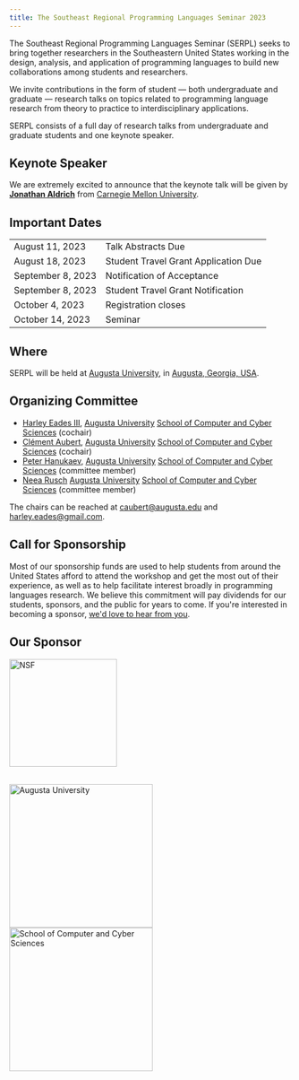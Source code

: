 ```yaml
--- 
title: The Southeast Regional Programming Languages Seminar 2023
---
```


<p class="lead">
The Southeast Regional Programming Languages Seminar (SERPL) seeks to
bring together researchers in the Southeastern United States working in 
the design, analysis, and application of programming languages to build 
new collaborations among students and researchers.
</p>

<p class="lead">
We invite contributions in the form of student — both undergraduate
and graduate — research talks on topics related to programming
language research from theory to practice to interdisciplinary
applications.
</p>

<p class="lead">
SERPL consists of a full day of research talks from undergraduate and
graduate students and one keynote speaker.
</p>

## Keynote Speaker

We are extremely excited to announce that the keynote talk will be given by [**Jonathan Aldrich**](https://www.cs.cmu.edu/~aldrich/) from [Carnegie Mellon University](https://www.cmu.edu/).

## Important Dates

|||
|:---|---|
| August 11, 2023   | Talk Abstracts Due |
| August 18, 2023   | Student Travel Grant Application Due |
| September 8, 2023 | Notification of Acceptance |
| September 8, 2023 | Student Travel Grant Notification |
| October 4, 2023   | Registration closes |
| October 14, 2023  | Seminar |

## Where

SERPL will be held at [Augusta University](https://www.augusta.edu/), in [Augusta, Georgia, USA](https://www.openstreetmap.org/#map=11/33.3864/-82.1770).

## Organizing Committee

- [Harley Eades III](http://metatheorem.org/), [Augusta University](https://www.augusta.edu/) [School of Computer and Cyber Sciences](https://www.augusta.edu/ccs) (cochair)
- [Clément Aubert](http://spots.augusta.edu/caubert/), [Augusta University](https://www.augusta.edu/) [School of Computer and Cyber Sciences](https://www.augusta.edu/ccs) (cochair)
- [Peter Hanukaev](https://peterhanukaev.com/), [Augusta University](https://www.augusta.edu/) [School of Computer and Cyber Sciences](https://www.augusta.edu/ccs) (committee member)
- [Neea Rusch](https://nkrusch.github.io/) [Augusta University](https://www.augusta.edu/) [School of Computer and Cyber Sciences](https://www.augusta.edu/ccs) (committee member)

The chairs can be reached at <caubert@augusta.edu> and <harley.eades@gmail.com>.

## Call for Sponsorship

Most of our sponsorship funds are used to help students from around the United States afford to attend the workshop and get the most out of their experience, as well as to help facilitate interest broadly in programming languages research. We believe this commitment will pay dividends for our students, sponsors, and the public for years to come. If you're interested in becoming a sponsor, [we'd love to hear from you](mailto:harley.eades@gmail.com).

## Our Sponsor

<div class="container">
  <div class="row justify-content-left">
  <div class="row">
    <div class="col-sm text-left">
      <a target="_blank" rel="noopener noreferrer nofollow" href="https://www.nsf.gov/awardsearch/showAward?AWD_ID=1902406">
        <img style="width:192px" src="{{ "/images/nsf-logo-desktop.svg" | relative_url }}" alt="NSF"></a>
    </div>
  </div>
  </div>
</div>

<br/>

<div class="container">
<p class="h10 mb-3 border-top"></p>   
<div class="container">
  <div class="row">
    <div class="col col-lg-3">
        <a href="https://www.augusta.edu/" title="Augusta University">
        <img style="width: 256px; max-width:100%" src="{{ "/images/AU-logo.png" | relative_url }}" alt="Augusta University"></a>
    </div>
    <div class="col">
        <a href="https://www.augusta.edu/ccs/" title="School of Computer and Cyber Sciences">
        <img style="width: 256px; max-width:100%" src="{{ "/images/SCCS-logo.png" | relative_url }}" alt="School of Computer and Cyber Sciences"></a> 
    </div>
  </div>
</div>
</div>
